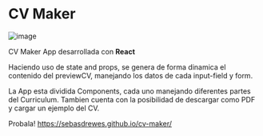 # CV Maker
![image](https://user-images.githubusercontent.com/81722772/128637743-d5036c11-c17a-4f95-a268-948df48447c0.png)
 
CV Maker App desarrollada con **React**

Haciendo uso de state and props, se genera de forma dinamica el contenido del previewCV, manejando los datos de cada input-field y form.

La App esta dividida Components, cada uno manejando diferentes partes del Curriculum.
Tambien cuenta con la posibilidad de descargar como PDF y cargar un ejemplo del CV.

Probala! https://sebasdrewes.github.io/cv-maker/

